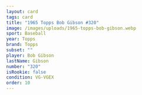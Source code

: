 ```yaml
---
layout: card
tags: card
title: "1965 Topps Bob Gibson #320"
image: /images/uploads/1965-topps-bob-gibson.webp
sport: Baseball
year: Topps
brand: Topps
subset: ""
player: Bob Gibson
lastName: Gibson
number: "320"
isRookie: false
condition: VG-VGEX
order: 10
---
```

